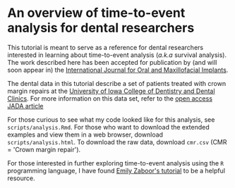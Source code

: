 # An overview of time-to-event analysis for dental researchers

This tutorial is meant to serve as a reference for dental researchers interested in learning about time-to-event analysis (*a.k.a* survival analysis). The work described here has been accepted for publication by (and will soon appear in) the [International Journal for Oral and Maxillofacial Implants](https://www.quintpub.com/journals/omi/). 

The dental data in this tutorial describe a set of patients treated with crown margin repairs at the [University of Iowa College of Dentistry and Dental Clinics](https://dentistry.uiowa.edu/). For more information on this data set, refer to the [open access JADA article](https://www.sciencedirect.com/science/article/pii/S000281772100547X?casa_token=ijNcJA1nrPkAAAAA:AKmKgkmqnJEx6kFP_IzLHmO9BRTe7TtaNPrCFPh3ficihEGcu4GttwfisXaJr0d9SKf8z2OpZA)


For those curious to see what my code looked like for this analysis, see `scripts/analysis.Rmd`. For those who want to download the extended examples and view them in a web browser, download `scripts/analysis.html`. To download the raw data, download `cmr.csv` (CMR = 'Crown margin repair'). 


For those interested in further exploring time-to-event analysis using the `R` programming language, I have found [Emily Zaboor's tutorial](https://www.emilyzabor.com/tutorials/survival_analysis_in_r_tutorial.html) to be a helpful resource. 


